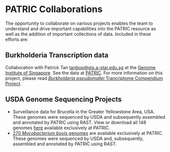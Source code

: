 # PATRIC Collaborations

The opportunity to collaborate on various projects enables the team to understand and drive important capabilities into the PATRIC resource as well as the addition of important collections of data. Included in these efforts are:

## Burkholderia Transcription data

Collaboration with Patrick Tan [tanbop@gis.a-star.edu.sg](mailto:tanbop@gis.a-star.edu.sg) at the [Genome Institute of Singapore](http://www.gis.a-star.edu.sg). See the data at [PATRIC](https://www.patricbrc.org/view/ExperimentComparison/1191081). For more information on this project, please read [*Burkholderia pseudomallei* Trancriptome Compendium Project](https://www.patricbrc.org/webpage/website/data_collections/content/burkholderia_pseudomallei_transcriptome_compendium.html).

## USDA Genome Sequencing Projects

* Surveillance data for Brucella in the Greater Yellowstone Area, USA. These genomes were sequenced by USDA and subsequently assembled and annotated by PATRIC using RAST. View or download all 148 genomes [here](https://www.patricbrc.org/view/Taxonomy/234#view_tab=genomes&filter=keyword\(USDA\)) available exclusively at PATRIC.
* [270 *Mycobacterium bovis* genomes](https://www.patricbrc.org/view/Taxonomy/1763#view_tab=genomes&filter=and\(keyword\(USDA\),keyword\(2013-09-01\)\)) are available exclusively at PATRIC. These genomes were sequenced by USDA and, subsequently, assembled and annotated by PATRIC using RAST.
